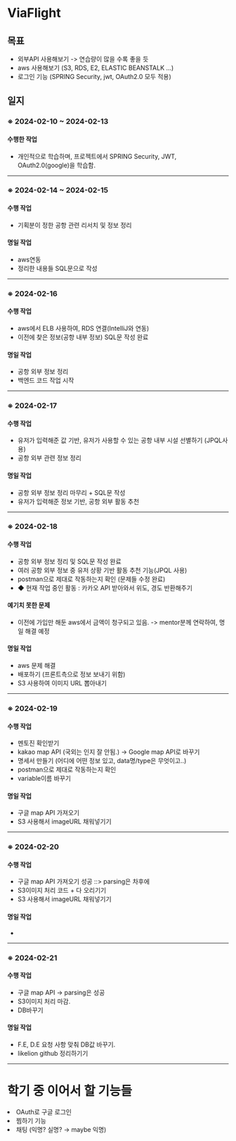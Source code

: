 <!DOCTYPE html>
<html>
<head>


<h1>ViaFlight</h1>

<h2>목표</h2>
<ul>
  <li>외부API 사용해보기 -> 연습량이 많을 수록 좋을 듯</li>
  <li>aws 사용해보기 (S3, RDS, E2, ELASTIC BEANSTALK ...)</li>
  <li>로그인 기능 (SPRING Security, jwt, OAuth2.0 모두 적용)</li>
</ul>

<h2>일지</h2>

<h3>※ 2024-02-10 ~ 2024-02-13</h3>

<h4>수행한 작업</h4>
<ul>
  <li>개인적으로 학습하며, 프로젝트에서 SPRING Security, JWT, OAuth2.0(google)을 학습함.</li>
</ul>
<hr>

<h3>※ 2024-02-14 ~ 2024-02-15</h3>

<h4>수행 작업</h4>
<ul>
  <li>기획분이 정한 공항 관련 리서치 및 정보 정리</li>
</ul>

<h4>명일 작업</h4>
<ul>
  <li> aws연동 </li>
  <li> 정리한 내용들 SQL문으로 작성</li>
</ul>

<hr>

<h3>※ 2024-02-16</h3>

<h4>수행 작업</h4>
<ul>
  <li>aws에서 ELB 사용하여, RDS 연결(IntelliJ와 연동)</li>
  <li>이전에 찾은 정보(공항 내부 정보) SQL문 작성 완료</li>
</ul>

<h4>명일 작업</h4>
<ul>
  <li> 공항 외부 정보 정리 </li>
  <li> 백엔드 코드 작업 시작 </li>
</ul>

<hr>

<h3>※ 2024-02-17</h3>

<h4>수행 작업</h4>
<ul>
  <li> 유저가 입력해준 값 기반, 유저가 사용할 수 있는 공항 내부 시설 선별하기 (JPQL사용) </li>
  <li> 공항 외부 관련 정보 정리 </li>
</ul>

<h4>명일 작업</h4>
<ul>
  <li> 공항 외부 정보 정리 마무리 + SQL문 작성 </li>
  <li> 유저가 입력해준 정보 기반, 공항 외부 활동 추천 </li>
</ul>

<hr>

<h3>※ 2024-02-18</h3>

<h4>수행 작업</h4>
<ul>
  <li> 공항 외부 정보 정리 및 SQL문 작성 완료 </li>
  <li> 여러 공항 외부 정보 중 유저 상황 기반 활동 추천 기능(JPQL 사용)</li> 
  <li> postman으로 제대로 작동하는지 확인 (문제들 수정 완료) </li>
  <li> ◆ 현재 작업 중인 활동 : 카카오 API 받아와서 위도, 경도 반환해주기</li>
</ul>

<h4>예기치 못한 문제</h4>
<ul>
  <li> 이전에 가입만 해둔 aws에서 금액이 청구되고 있음. -> mentor분께 연락하여, 명일 해결 예정</li>
</ul>

<h4>명일 작업</h4>
<ul>
  <li>aws 문제 해결</li>
  <li>배포하기 (프론트측으로 정보 보내기 위함)</li>
  <li>S3 사용하여 이미지 URL 뽑아내기</li>
</ul>

<hr>

<h3>※ 2024-02-19</h3>

<h4>수행 작업</h4>
<ul>
  <li>멘토진 확인받기</li>
  <li>kakao map API (국외는 인지 잘 안됨.) -> Google map API로 바꾸기</li>
  <li>명세서 만들기 (어디에 어떤 정보 있고, data명/type은 무엇이고..)</li>
  <li> postman으로 제대로 작동하는지 확인 </li>  
  <li> variable이름 바꾸기 </li>
</ul>

<h4>명일 작업</h4>
<ul>
  <li>구글 map API 가져오기</li>
  <li>S3 사용해서 imageURL 채워넣기기</li>
</ul>

<hr>

<h3>※ 2024-02-20</h3>

<h4>수행 작업</h4>
<ul>
  <li>구글 map API 가져오기 성공 ::> parsing은 차후에 </li>
  <li>S3이미지 처리 코드 + 다 오리기기</li>
  <li>S3 사용해서 imageURL 채워넣기기</li>
</ul>

<h4>명일 작업</h4>
<ul>
  <li></li>
</ul>

<hr>

<h3>※ 2024-02-21</h3>

<h4>수행 작업</h4>
<ul>
  <li>구글 map API -> parsing은 성공 </li>
  <li>S3이미지 처리 마감.</li>
  <li>DB바꾸기</li>
</ul>

<h4>명일 작업</h4>
<ul>
  <li>F.E, D.E 요청 사항 맞춰 DB값 바꾸기.</li>
  <li>likelion github 정리하기기</li>
</ul>

<hr>



<h1>학기 중 이어서 할 기능들</h1>
  <li> OAuth로 구글 로그인   </li>
  <li> 찜하기 기능 </li>
  <li> 채팅 (익명? 실명? → maybe 익명)   </li>

</body>
</html>
